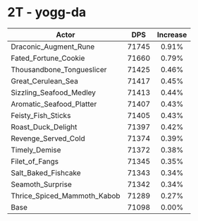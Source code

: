 # 2T - yogg-da
| Actor | DPS | Increase |
|---|:---:|:---:|
|Draconic_Augment_Rune|71745|0.91%|
|Fated_Fortune_Cookie|71660|0.79%|
|Thousandbone_Tongueslicer|71425|0.46%|
|Great_Cerulean_Sea|71417|0.45%|
|Sizzling_Seafood_Medley|71413|0.44%|
|Aromatic_Seafood_Platter|71407|0.43%|
|Feisty_Fish_Sticks|71405|0.43%|
|Roast_Duck_Delight|71397|0.42%|
|Revenge_Served_Cold|71374|0.39%|
|Timely_Demise|71372|0.38%|
|Filet_of_Fangs|71345|0.35%|
|Salt_Baked_Fishcake|71343|0.34%|
|Seamoth_Surprise|71342|0.34%|
|Thrice_Spiced_Mammoth_Kabob|71289|0.27%|
|Base|71098|0.00%|

